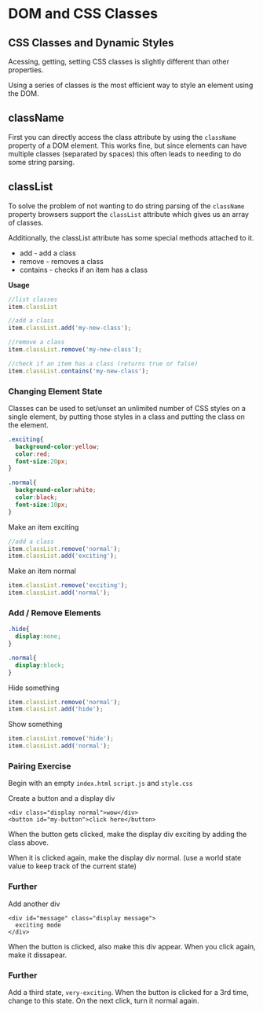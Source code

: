 # DOM and CSS Classes

## CSS Classes and Dynamic Styles

Acessing, getting, setting CSS classes is slightly different than other properties.

Using a series of classes is the most efficient way to style an element using the DOM.

## className

First you can directly access the class attribute by using the `className` property of a DOM element. This works fine, but since elements can have multiple classes \(separated by spaces\) this often leads to needing to do some string parsing.

## classList

To solve the problem of not wanting to do string parsing of the `className` property browsers support the `classList` attribute which gives us an array of classes.

Additionally, the classList attribute has some special methods attached to it.

* add - add a class
* remove - removes a class
* contains - checks if an item has a class

**Usage**

```javascript
//list classes
item.classList

//add a class
item.classList.add('my-new-class');

//remove a class
item.classList.remove('my-new-class');

//check if an item has a class (returns true or false)
item.classList.contains('my-new-class');
```

### Changing Element State

Classes can be used to set/unset an unlimited number of CSS styles on a single element, by putting those styles in a class and putting the class on the element.

```css
.exciting{
  background-color:yellow;
  color:red;
  font-size:20px;
}

.normal{
  background-color:white;
  color:black;
  font-size:10px;
}
```

Make an item exciting

```javascript
//add a class
item.classList.remove('normal');
item.classList.add('exciting');
```

Make an item normal

```javascript
item.classList.remove('exciting');
item.classList.add('normal');
```

### Add / Remove Elements

```css
.hide{
  display:none;
}

.normal{
  display:block;
}
```

Hide something

```javascript
item.classList.remove('normal');
item.classList.add('hide');
```

Show something

```javascript
item.classList.remove('hide');
item.classList.add('normal');
```

### Pairing Exercise

Begin with an empty `index.html` `script.js` and `style.css`

Create a button and a display div

```markup
<div class="display normal">wow</div>
<button id="my-button">click here</button>
```

When the button gets clicked, make the display div exciting by adding the class above.

When it is clicked again, make the display div normal. \(use a world state value to keep track of the current state\)

### Further

Add another div

```markup
<div id="message" class="display message">
  exciting mode
</div>
```

When the button is clicked, also make this div appear. When you click again, make it dissapear.

### Further

Add a third state, `very-exciting`. When the button is clicked for a 3rd time, change to this state. On the next click, turn it normal again.

